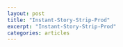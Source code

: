 ```yaml
---
layout: post
title: "Instant-Story-Strip-Prod"
excerpt: "Instant-Story-Strip-Prod"
categories: articles
---
```

<div class="apester-strip" is-mobile-only="false" data-channel-tokens="5f8447fb4f14e2614b54f6d7" item-shape="roundSquare" item-size="medium" strip-background="transparent" thumbnails-stroke-color="rgba(251, 215, 51, 1)" data-fast-strip="true"></div><script async src="https://static.apester.com/js/sdk/latest/apester-sdk.js"></script>
